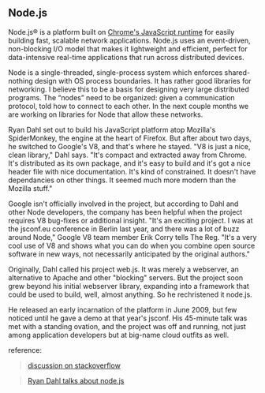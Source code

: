 ## Node.js

Node.js® is a platform built on [Chrome's JavaScript runtime](http://code.google.com/p/v8/) for easily building fast, scalable network applications. Node.js uses an event-driven, non-blocking I/O model that makes it lightweight and efficient, perfect for data-intensive real-time applications that run across distributed devices.

Node is a single-threaded, single-process system which enforces shared-nothing design with OS process boundaries. It has rather good libraries for networking. I believe this to be a basis for designing very large distributed programs. The “nodes” need to be organized: given a communication protocol, told how to connect to each other. In the next couple months we are working on libraries for Node that allow these networks.

Ryan Dahl set out to build his JavaScript platform atop Mozilla's SpiderMonkey, the engine at the heart of Firefox. But after about two days, he switched to Google's V8, and that's where he stayed. "V8 is just a nice, clean library," Dahl says. "It's compact and extracted away from Chrome. It's distributed as its own package, and it's easy to build and it's got a nice header file with nice documentation. It's kind of constrained. It doesn't have dependancies on other things. It seemed much more modern than the Mozilla stuff."

Google isn't officially involved in the project, but according to Dahl and other Node developers, the company has been helpful when the project requires V8 bug-fixes or additional insight. "It's an exciting project. I was at the jsconf.eu conference in Berlin last year, and there was a lot of buzz around Node," Google V8 team member Erik Corry tells The Reg. "It's a very cool use of V8 and shows what you can do when you combine open source software in new ways, not necessarily anticipated by the original authors."

Originally, Dahl called his project web.js. It was merely a webserver, an alternative to Apache and other "blocking" servers. But the project soon grew beyond his initial webserver library, expanding into a framework that could be used to build, well, almost anything. So he rechristened it node.js.

He released an early incarnation of the platform in June 2009, but few noticed until he gave a demo at that year's jsconf. His 45-minute talk was met with a standing ovation, and the project was off and running, not just among application developers but at big-name cloud outfits as well.

reference:

> [discussion on stackoverflow](http://stackoverflow.com/questions/5621812/why-is-node-js-named-node-js) 

> [Ryan Dahl talks about node.js](http://www.theregister.co.uk/2011/03/01/the_rise_and_rise_of_node_dot_js?page=4)
